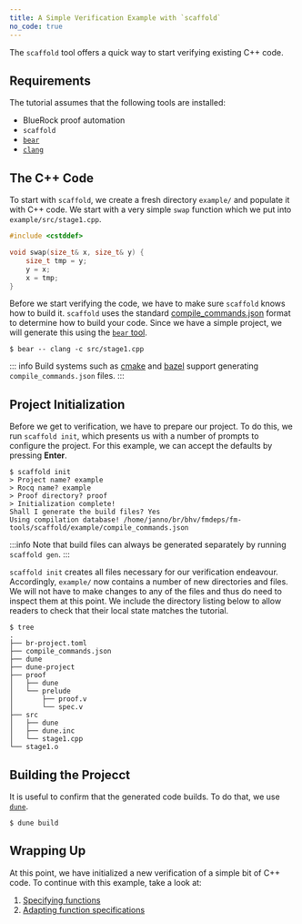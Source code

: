 ```yaml
---
title: A Simple Verification Example with `scaffold`
no_code: true
---
```


The `scaffold` tool offers a quick way to start verifying existing C++ code.

## Requirements

The tutorial assumes that the following tools are installed:

* BlueRock proof automation
* `scaffold`
* [`bear`](https://github.com/rizsotto/Bear)
* [`clang`](https://clang.llvm.org/)

## The C++ Code

To start with `scaffold`, we create a fresh directory `example/` and populate it with C++
code. We start with a very simple `swap` function which we put into `example/src/stage1.cpp`.

```cpp
#include <cstddef>

void swap(size_t& x, size_t& y) {
    size_t tmp = y;
    y = x;
    x = tmp;
}
```

Before we start verifying the code, we have to make sure `scaffold` knows how to
build it. `scaffold` uses the standard
[compile_commands.json](https://clang.llvm.org/docs/JSONCompilationDatabase.html)
format to determine how to build your code. Since we have a simple project, we will generate this using the [`bear` tool](https://github.com/rizsotto/Bear).

```shell
$ bear -- clang -c src/stage1.cpp
```

::: info
Build systems such as [cmake](https://cmake.org/cmake/help/latest/variable/CMAKE_EXPORT_COMPILE_COMMANDS.html) and [bazel](https://github.com/kiron1/bazel-compile-commands) support generating `compile_commands.json` files.
:::

## Project Initialization

Before we get to verification, we have to prepare our project. To
do this, we run `scaffold init`, which presents us with a number of prompts to configure the project. For this example, we can accept the defaults by pressing **Enter**.

```shell
$ scaffold init
> Project name? example
> Rocq name? example
> Proof directory? proof
> Initialization complete!
Shall I generate the build files? Yes
Using compilation database! /home/janno/br/bhv/fmdeps/fm-tools/scaffold/example/compile_commands.json
```

:::info
Note that build files can always be generated separately by running `scaffold gen`.
:::

`scaffold init` creates all files necessary for our verification endeavour.
Accordingly, `example/` now contains a number of new directories and files. We
will not have to make changes to any of the files and thus do need to inspect
them at this point. We include the directory listing below to allow readers to
check that their local state matches the tutorial.

```shell
$ tree
.
├── br-project.toml
├── compile_commands.json
├── dune
├── dune-project
├── proof
│   ├── dune
│   └── prelude
│       ├── proof.v
│       └── spec.v
├── src
│   ├── dune
│   ├── dune.inc
│   └── stage1.cpp
└── stage1.o
```

## Building the Projecct

It is useful to confirm that the generated code builds. To do that, we use [`dune`](https://dune.build/).

```shell
$ dune build
```
## Wrapping Up

At this point, we have initialized a new verification of a simple bit of C++ code.
To continue with this example, take a look at:

1. [Specifying functions](default-specs.md)
2. [Adapting function specifications](by_hand.md)

